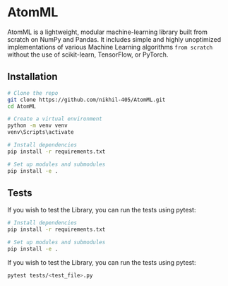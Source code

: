 # AtomML
AtomML is a lightweight, modular machine-learning library built from scratch on NumPy and Pandas. It includes simple and highly unoptimized implementations of various Machine Learning algorithms ```from scratch``` without the use of scikit-learn, TensorFlow, or PyTorch.

## Installation

```bash
# Clone the repo
git clone https://github.com/nikhil-405/AtomML.git
cd AtomML
```

```bash
# Create a virtual environment
python -m venv venv
venv\Scripts\activate
```

```bash
# Install dependencies
pip install -r requirements.txt
````

```bash
# Set up modules and submodules
pip install -e . 
```

## Tests
If you wish to test the Library, you can run the tests using pytest:

```bash
# Install dependencies
pip install -r requirements.txt
````

```bash
# Set up modules and submodules
pip install -e . 
```

If you wish to test the Library, you can run the tests using pytest:

```bash
pytest tests/<test_file>.py
```